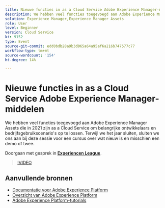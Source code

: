 ```yaml
---
title: Nieuwe functies in as a Cloud Service Adobe Experience Manager-middelen
description: We hebben veel functies toegevoegd aan Adobe Experience Manager Assets die in 2021 zijn as a Cloud Service om belangrijke ontwikkelaars en bedrijfsgebruikscenario's op te lossen. Terwijl we het jaar sluiten, sluiten we ons aan bij deze sessie voor een cursus over wat nieuw is en misschien een demo of twee.
solution: Experience Manager,Experience Manager Assets
role: User
level: Beginner
version: Cloud Service
kt: 9152
type: Event
source-git-commit: edd0bdb28a9b3d065a64a95af6a216b747577c77
workflow-type: tm+mt
source-wordcount: '154'
ht-degree: 14%

---
```


# Nieuwe functies in as a Cloud Service Adobe Experience Manager-middelen

We hebben veel functies toegevoegd aan Adobe Experience Manager Assets die in 2021 zijn as a Cloud Service om belangrijke ontwikkelaars en bedrijfsgebruikscenario&#39;s op te lossen. Terwijl we het jaar sluiten, sluiten we ons aan bij deze sessie voor een cursus over wat nieuw is en misschien een demo of twee.

Doorgaan met gesprek in **[Experiencen League](https://adobe.ly/2XSAcg)**.

>[!VIDEO](https://video.tv.adobe.com/v/337574/?quality=12&learn=on&hidetitle=true)

## Aanvullende bronnen

- [Documentatie voor Adobe Experience Platform](https://experienceleague.adobe.com/docs/experience-platform.html)
- [Overzicht van Adobe Experience Platform](https://experienceleague.adobe.com/docs/experience-platform/landing/home.html)
- [Adobe Experience Platform-tutorials](https://experienceleague.adobe.com/docs/platform-learn/tutorials/overview.html?lang=nl)
